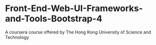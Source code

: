 # Front-End-Web-UI-Frameworks-and-Tools-Bootstrap-4

A coursera course offered by The Hong Kong University of Science and Technology
